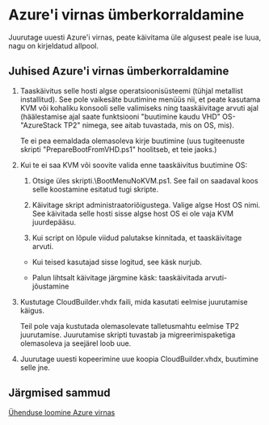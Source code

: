 <properties
    pageTitle="Azure'i Virnlintdiagrammil ümberkorraldamine | Microsoft Azure'i"
    description="Juurutage uuesti Azure virnas."
    services="azure-stack"
    documentationCenter=""
    authors="ErikjeMS"
    manager="byronr"
    editor=""/>

<tags
    ms.service="azure-stack"
    ms.workload="na"
    ms.tgt_pltfrm="na"
    ms.devlang="na"
    ms.topic="article"
    ms.date="09/29/2016"
    ms.author="erikje"/>

# <a name="redeploy-azure-stack"></a>Azure'i virnas ümberkorraldamine

Juurutage uuesti Azure'i virnas, peate käivitama üle algusest peale ise luua, nagu on kirjeldatud allpool.

## <a name="steps-to-redeploy-azure-stack"></a>Juhised Azure'i virnas ümberkorraldamine

1. Taaskäivitus selle hosti algse operatsioonisüsteemi (tühjal metallist installitud). See pole vaikesäte buutimine menüüs nii, et peate kasutama KVM või kohaliku konsooli selle valimiseks ning taaskäivitage arvuti ajal (häälestamise ajal saate funktsiooni "buutimine kaudu VHD" OS-"AzureStack TP2" nimega, see aitab tuvastada, mis on OS, mis).

    Te ei pea eemaldada olemasoleva kirje buutimine (uus tugiteenuste skripti "PrepareBootFromVHD.ps1" hoolitseb, et teie jaoks.)

2. Kui te ei saa KVM või soovite valida enne taaskäivitus buutimine OS:
    
    1. Otsige üles skripti.\BootMenuNoKVM.ps1. See fail on saadaval koos selle koostamine esitatud tugi skripte.
    
    2. Käivitage skript administraatoriõigustega. Valige algse Host OS nimi. See käivitada selle hosti sisse algse host OS ei ole vaja KVM juurdepääsu.
    
    3. Kui script on lõpule viidud palutakse kinnitada, et taaskäivitage arvuti.

    - Kui teised kasutajad sisse logitud, see käsk nurjub.

    - Palun lihtsalt käivitage järgmine käsk: taaskäivitada arvuti-jõustamine 
 
3. Kustutage CloudBuilder.vhdx faili, mida kasutati eelmise juurutamise käigus.

    Teil pole vaja kustutada olemasolevate talletusmahtu eelmise TP2 juurutamise. Juurutamise skripti tuvastab ja migreerimispaketiga olemasoleva ja seejärel loob uue.

5. Juurutage uuesti kopeerimine uue koopia CloudBuilder.vhdx, buutimine selle jne.

## <a name="next-steps"></a>Järgmised sammud

[Ühenduse loomine Azure virnas](azure-stack-connect-azure-stack.md)
